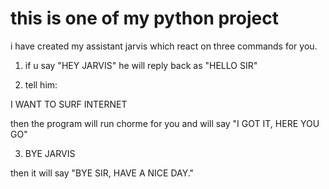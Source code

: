 # this is one of my python project 

i have created my assistant jarvis which react on three commands for you.
1. if u say "HEY JARVIS"
   he will reply back as "HELLO SIR"

2. tell him:

 I WANT TO SURF INTERNET

then the program will  run chorme for you and will say "I GOT IT, HERE YOU GO"

3. BYE JARVIS

then it will say "BYE SIR, HAVE A NICE DAY."
